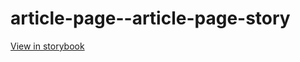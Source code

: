 # article-page--article-page-story

[View in storybook](https://raw.githack.com/Independent-Digital-News-and-Media-Ltd/indy100-pwamp-sb/PR-309-sb/index.html?path=/story/article-page--article-page-story)